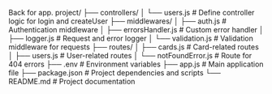 Back for app.
project/
├── controllers/
│ └── users.js # Define controller logic for login and createUser
├── middlewares/
│ ├── auth.js # Authentication middleware
│ ├── errorsHandler.js # Custom error handler
│ ├── logger.js # Request and error logger
│ └── validation.js # Validation middleware for requests
├── routes/
│ ├── cards.js # Card-related routes
│ ├── users.js # User-related routes
│ └── notFoundError.js # Route for 404 errors
├── .env # Environment variables
├── app.js # Main application file
├── package.json # Project dependencies and scripts
└── README.md # Project documentation
